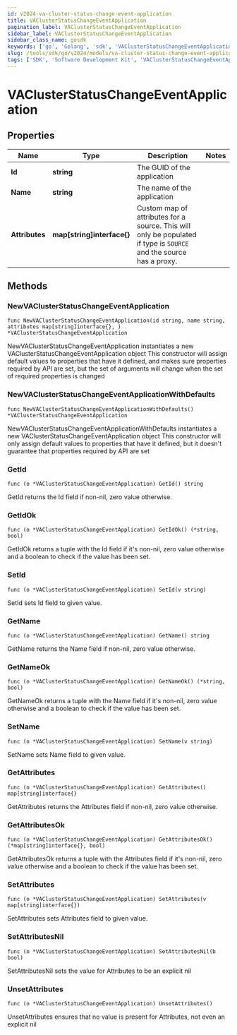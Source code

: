 ```yaml
---
id: v2024-va-cluster-status-change-event-application
title: VAClusterStatusChangeEventApplication
pagination_label: VAClusterStatusChangeEventApplication
sidebar_label: VAClusterStatusChangeEventApplication
sidebar_class_name: gosdk
keywords: ['go', 'Golang', 'sdk', 'VAClusterStatusChangeEventApplication', 'V2024VAClusterStatusChangeEventApplication'] 
slug: /tools/sdk/go/v2024/models/va-cluster-status-change-event-application
tags: ['SDK', 'Software Development Kit', 'VAClusterStatusChangeEventApplication', 'V2024VAClusterStatusChangeEventApplication']
---
```


# VAClusterStatusChangeEventApplication

## Properties

Name | Type | Description | Notes
------------ | ------------- | ------------- | -------------
**Id** | **string** | The GUID of the application | 
**Name** | **string** | The name of the application | 
**Attributes** | **map[string]interface{}** | Custom map of attributes for a source.  This will only be populated if type is `SOURCE` and the source has a proxy. | 

## Methods

### NewVAClusterStatusChangeEventApplication

`func NewVAClusterStatusChangeEventApplication(id string, name string, attributes map[string]interface{}, ) *VAClusterStatusChangeEventApplication`

NewVAClusterStatusChangeEventApplication instantiates a new VAClusterStatusChangeEventApplication object
This constructor will assign default values to properties that have it defined,
and makes sure properties required by API are set, but the set of arguments
will change when the set of required properties is changed

### NewVAClusterStatusChangeEventApplicationWithDefaults

`func NewVAClusterStatusChangeEventApplicationWithDefaults() *VAClusterStatusChangeEventApplication`

NewVAClusterStatusChangeEventApplicationWithDefaults instantiates a new VAClusterStatusChangeEventApplication object
This constructor will only assign default values to properties that have it defined,
but it doesn't guarantee that properties required by API are set

### GetId

`func (o *VAClusterStatusChangeEventApplication) GetId() string`

GetId returns the Id field if non-nil, zero value otherwise.

### GetIdOk

`func (o *VAClusterStatusChangeEventApplication) GetIdOk() (*string, bool)`

GetIdOk returns a tuple with the Id field if it's non-nil, zero value otherwise
and a boolean to check if the value has been set.

### SetId

`func (o *VAClusterStatusChangeEventApplication) SetId(v string)`

SetId sets Id field to given value.


### GetName

`func (o *VAClusterStatusChangeEventApplication) GetName() string`

GetName returns the Name field if non-nil, zero value otherwise.

### GetNameOk

`func (o *VAClusterStatusChangeEventApplication) GetNameOk() (*string, bool)`

GetNameOk returns a tuple with the Name field if it's non-nil, zero value otherwise
and a boolean to check if the value has been set.

### SetName

`func (o *VAClusterStatusChangeEventApplication) SetName(v string)`

SetName sets Name field to given value.


### GetAttributes

`func (o *VAClusterStatusChangeEventApplication) GetAttributes() map[string]interface{}`

GetAttributes returns the Attributes field if non-nil, zero value otherwise.

### GetAttributesOk

`func (o *VAClusterStatusChangeEventApplication) GetAttributesOk() (*map[string]interface{}, bool)`

GetAttributesOk returns a tuple with the Attributes field if it's non-nil, zero value otherwise
and a boolean to check if the value has been set.

### SetAttributes

`func (o *VAClusterStatusChangeEventApplication) SetAttributes(v map[string]interface{})`

SetAttributes sets Attributes field to given value.


### SetAttributesNil

`func (o *VAClusterStatusChangeEventApplication) SetAttributesNil(b bool)`

 SetAttributesNil sets the value for Attributes to be an explicit nil

### UnsetAttributes
`func (o *VAClusterStatusChangeEventApplication) UnsetAttributes()`

UnsetAttributes ensures that no value is present for Attributes, not even an explicit nil

